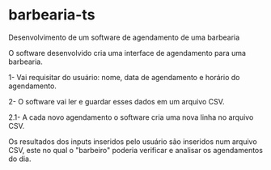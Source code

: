 # barbearia-ts
Desenvolvimento de um software de agendamento de uma barbearia

O software desenvolvido cria uma interface de agendamento para uma barbearia.

1- Vai requisitar do usuário: nome, data de agendamento e horário do agendamento.

2- O software vai ler e guardar esses dados em um arquivo CSV.
 
  2.1- A cada novo agendamento o software cria uma nova linha no arquivo CSV.

Os resultados dos inputs inseridos pelo usuário são inseridos num arquivo CSV, este no qual o "barbeiro" poderia verificar e analisar os agendamentos do dia.

